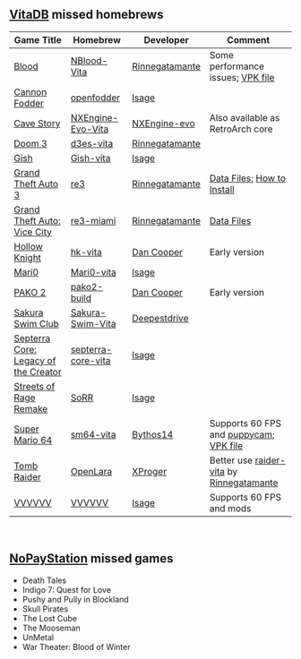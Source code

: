 ## [VitaDB](https://vitadb.rinnegatamante.it/#) missed homebrews

| Game Title | Homebrew | Developer | Comment |
| ---------- | -------- | --------- | ------- |
| [Blood](https://store.steampowered.com/app/1010750/Blood_Fresh_Supply) | [NBlood-Vita](https://github.com/Rinnegatamante/NBlood-Vita) | [Rinnegatamante](https://github.com/Rinnegatamante) | Some performance issues; [VPK file](https://rutracker.org/forum/viewtopic.php?t=6063876) |
| [Cannon Fodder](https://www.gog.com/game/cannon_fodder) | [openfodder](https://github.com/isage/openfodder) | [Isage](https://github.com/isage) |  |
| [Cave Story](https://www.nicalis.com/games/cavestory+) | [NXEngine-Evo-Vita](https://github.com/nxengine/nxengine-evo) | [NXEngine-evo](https://github.com/nxengine) | Also available as RetroArch core |
| [Doom 3](https://www.gog.com/ru/game/doom_3_bfg_edition) | [d3es-vita](https://github.com/Rinnegatamante/d3es-vita) | [Rinnegatamante](https://github.com/Rinnegatamante) |  |
| [Gish](https://store.steampowered.com/app/9500/Gish) | [Gish-vita](https://github.com/isage/Gish-vita) | [Isage](https://github.com/isage) | |
| [Grand Theft Auto 3](https://www.rockstargames.com/games/grandtheftauto3) | [re3](https://dl.coolatoms.org/vitadb/GTA3.vpk) | [Rinnegatamante](https://github.com/Rinnegatamante) | [Data Files](https://dl.coolatoms.org/vitadb/gta3.zip); [How to Install](https://samilops2.gitbook.io/vita-troubleshooting-guide/grand-theft-auto/gta-iii) |
| [Grand Theft Auto: Vice City](https://www.rockstargames.com/games/vicecity) | [re3-miami](https://dl.coolatoms.org/vitadb/GTAVC.vpk) | [Rinnegatamante](https://github.com/Rinnegatamante) | [Data Files](https://dl.coolatoms.org/vitadb/vcdata.zip) |
| [Hollow Knight](https://www.gog.com/game/hollow_knight) | [hk-vita](https://dsc.gg/danspalace) | [Dan Cooper](https://www.youtube.com/channel/UCnmRRj6fy_RItoJKNFQIF6A) | Early version |
| [Mari0](https://stabyourself.net/mari0) | [Mari0-vita](https://github.com/isage/Mari0-vita) | [Isage](https://github.com/isage) |  |
| [PAKO 2](https://store.steampowered.com/app/612370/PAKO_2) | [pako2-build](https://dsc.gg/danspalace) | [Dan Cooper](https://www.youtube.com/channel/UCnmRRj6fy_RItoJKNFQIF6A) | Early version |
| [Sakura Swim Club](https://store.steampowered.com/app/402180/Sakura_Swim_Club) | [Sakura-Swim-Vita](https://github.com/deepestdrive/Sakura-Swim-Vita) | [Deepestdrive](https://github.com/deepestdrive) |  |
| [Septerra Core: Legacy of the Creator](https://www.gog.com/ru/game/septerra_core_legacy_of_the_creator) | [septerra-core-vita](https://github.com/isage/septerra-core-vita) | [Isage](https://github.com/isage) |  |
| [Streets of Rage Remake](https://sorr.forumotion.net/t838-new-streets-of-rage-remake-v5-2-download-and-info) | [SoRR](https://github.com/isage/sorr-vita) | [Isage](https://github.com/isage) |  |
| [Super Mario 64](https://www.nintendo.ru/-/Nintendo-64/Super-Mario-64-269745.html) | [sm64-vita](https://github.com/bythos14/sm64-vita) | [Bythos14](https://github.com/bythos14) | Supports 60 FPS and [puppycam](https://github.com/FazanaJ/puppycam); [VPK file](https://drive.google.com/drive/folders/12JO4SOzOT89pXLxZ3WXfGI8cLSp6u2Gm) |
| [Tomb Raider](https://www.gog.com/ru/game/tomb_raider_123) | [OpenLara](https://github.com/XProger/OpenLara) | [XProger](https://github.com/XProger) | Better use [raider-vita](https://github.com/Rinnegatamante/raider-vita) by [Rinnegatamante](https://github.com/Rinnegatamante) |
| [VVVVVV](https://www.gog.com/ru/game/vvvvvv) | [VVVVVV](https://github.com/isage/VVVVVV) | [Isage](https://github.com/isage) | Supports 60 FPS and mods |

<br>

## [NoPayStation](https://nopaystation.com) missed games
- Death Tales
- Indigo 7: Quest for Love
- Pushy and Pully in Blockland
- Skull Pirates
- The Lost Cube
- The Mooseman
- UnMetal
- War Theater: Blood of Winter

